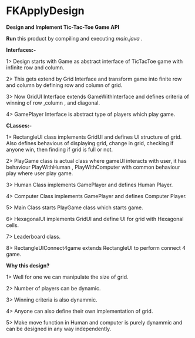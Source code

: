 # FKApplyDesign

<B>Design and Implement Tic-Tac-Toe Game API</B>

<B>Run</B> this product by compiling and executing <I> main.java </I>.

<B>Interfaces:-</B>

1> Design starts with Game as abstract interface of TicTacToe game with infinite row and column.

2> This gets extend by Grid Interface and transform game into finite row and column
by defining row and column of grid.

3> Now GridUI Interface extends GameWithInterface and defines criteria of winning
of row ,column , and diagonal.

4> GamePlayer Interface is abstract type of players which play game. 

<B>CLasses:-</B>

1> RectangleUI class implements GridUI and defines UI structure of grid. Also defines 
behavious of displaying grid, change in grid, checking if anyone win, then finding if grid is 
full or not.

2> PlayGame class is actual class where gameUI interacts with user, it has behaviour PlayWithHuman , 
PlayWithComputer with common behaviour play where user play game.

3> Human Class implements GamePlayer and defines Human Player.

4> Computer Class implements GamePlayer and defines Computer Player.

5> Main Class starts PlayGame class which starts game.

6> HexagonalUI implements GridUI and define UI for grid with Hexagonal cells.

7> Leaderboard class.

8> RectangleUIConnect4game extends RectangleUI to perform connect 4 game.

<B>Why this design?</B>

1> Well for one we can manipulate the size of grid.

2> Number of players can be dynamic.

3> Winning criteria is also dynammic.

4> Anyone can also define their own implementation of grid.

5> Make move function in Human and computer is purely dynammic and can be designed in any way
independently.


